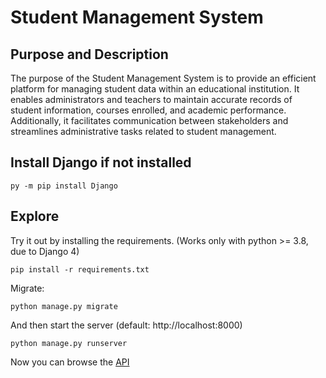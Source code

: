 # Student Management System
## Purpose and Description
The purpose of the Student Management System is to provide an efficient platform for managing student data within an educational institution. It enables administrators and teachers to maintain accurate records of student information, courses enrolled, and academic performance. Additionally, it facilitates communication between stakeholders and streamlines administrative tasks related to student management.

## Install Django if not installed
    py -m pip install Django

## Explore
Try it out by installing the requirements. (Works only with python >= 3.8, due to Django 4)

    pip install -r requirements.txt

Migrate:

    python manage.py migrate

And then start the server (default: http://localhost:8000)

    python manage.py runserver


Now you can browse the [API](http://localhost:8000/api/)


[license-url]: https://github.com/rtzll/django-todolist/blob/master/LICENSE
[license-image]: https://img.shields.io/badge/license-MIT-blue.svg?style=flat

[travis-url]: https://travis-ci.org/rtzll/django-todolist
[travis-image]: https://travis-ci.org/rtzll/django-todolist.svg?branch=master
